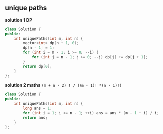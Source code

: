 ## unique paths

**solution 1 DP**
```cpp
class Solution {
public:
    int uniquePaths(int m, int n) {
        vector<int> dp(n + 1, 0);
        dp[n - 1] = 1;
        for (int i = m - 1; i >= 0; --i) {
            for (int j = n - 1; j >= 0; --j) dp[j] += dp[j + 1];
        }
        return dp[0];
    }
};
```
**solution 2 maths**
``(m + n - 2) ! / ((m - 1)! *(n - 1)!)``
```cpp
class Solution {
public:
    int uniquePaths(int m, int n) {
        long ans = 1;
        for (int i = 1; i <= n - 1; ++i) ans = ans * (m - 1 + i) / i;
        return ans;
    }
};
```
